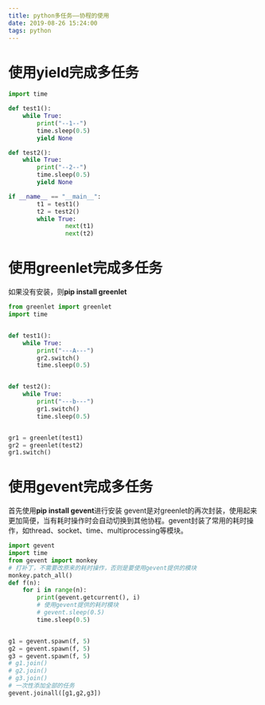 ```yaml
---
title: python多任务——协程的使用
date: 2019-08-26 15:24:00
tags: python
---
```




# 使用yield完成多任务

```python
import time

def test1():
    while True:
        print("--1--")
        time.sleep(0.5)
        yield None

def test2():
    while True:
        print("--2--")
        time.sleep(0.5)
        yield None

if __name__ == "__main__":
        t1 = test1()
        t2 = test2()
        while True:
                next(t1)
                next(t2)
```
# 使用greenlet完成多任务
如果没有安装，则**pip install greenlet**
```python
from greenlet import greenlet
import time


def test1():
    while True:
        print("---A---")
        gr2.switch()
        time.sleep(0.5)


def test2():
    while True:
        print("---b---")
        gr1.switch()
        time.sleep(0.5)


gr1 = greenlet(test1)
gr2 = greenlet(test2)
gr1.switch()
```
# 使用gevent完成多任务
首先使用**pip install gevent**进行安装
gevent是对greenlet的再次封装，使用起来更加简便，当有耗时操作时会自动切换到其他协程。gevent封装了常用的耗时操作，如thread、socket、time、multiprocessing等模块。
```python
import gevent
import time
from gevent import monkey
# 打补丁，不需要改原来的耗时操作，否则是要使用gevent提供的模块
monkey.patch_all()
def f(n):
    for i in range(n):
        print(gevent.getcurrent(), i)
        # 使用gevent提供的耗时模块
        # gevent.sleep(0.5)
        time.sleep(0.5)


g1 = gevent.spawn(f, 5)
g2 = gevent.spawn(f, 5)
g3 = gevent.spawn(f, 5)
# g1.join()
# g2.join()
# g3.join()
# 一次性添加全部的任务
gevent.joinall([g1,g2,g3])

```

